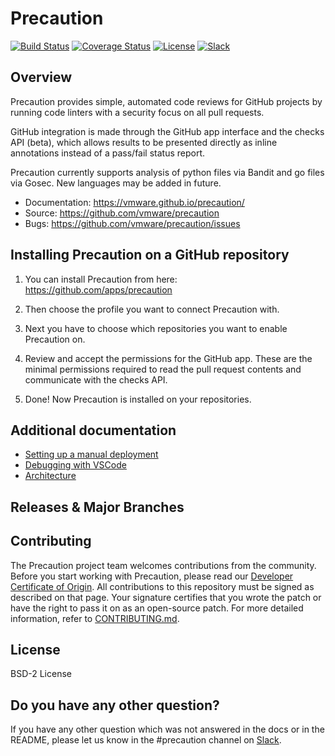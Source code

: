 <!--
    Copyright 2018 VMware, Inc.
    SPDX-License-Identifier: BSD-2-Clause
-->

# Precaution

[![Build Status](https://travis-ci.com/vmware/precaution.svg?branch=master)](https://travis-ci.com/vmware/precaution)
[![Coverage Status](https://codecov.io/gh/vmware/precaution/branch/master/graph/badge.svg)](https://codecov.io/gh/vmware/precaution)
[![License](https://img.shields.io/badge/License-BSD%202--Clause-orange.svg)](https://github.com/vmware/precaution/blob/master/LICENSE.txt)
[![Slack](https://img.shields.io/badge/slack-join%20chat%20%E2%86%92-e01563.svg)](https://code.vmware.com/web/code/join)

## Overview

Precaution provides simple, automated code reviews for GitHub projects by running
code linters with a security focus on all pull requests.

GitHub integration is made through the GitHub app interface and the checks API (beta),
which allows results to be presented directly as inline annotations instead of
a pass/fail status report.


Precaution currently supports analysis of python files via Bandit and go files via Gosec. New languages may be added in future.

* Documentation: https://vmware.github.io/precaution/
* Source: https://github.com/vmware/precaution
* Bugs: https://github.com/vmware/precaution/issues

## Installing Precaution on a GitHub repository

1. You can install Precaution from here: https://github.com/apps/precaution

2. Then choose the profile you want to connect Precaution with.

3. Next you have to choose which repositories you want to enable Precaution on. 

4. Review and accept the permissions for the GitHub app. These are the minimal permissions required to read the pull request contents
and communicate with the checks API.
 
5. Done! Now Precaution is installed on your repositories.

## Additional documentation

- [Setting up a manual deployment](docs/manual_deployment.md)
- [Debugging with VSCode](docs/localdev.md)
- [Architecture](docs/architecture.md)

## Releases & Major Branches

## Contributing

The Precaution project team welcomes contributions from the community. Before you start working with Precaution, please read our [Developer Certificate of Origin](https://cla.vmware.com/dco). All contributions to this repository must be signed as described on that page. Your signature certifies that you wrote the patch or have the right to pass it on as an open-source patch. For more detailed information, refer to [CONTRIBUTING.md](CONTRIBUTING.md).

## License

BSD-2 License

## Do you have any other question? 

If you have any other question which was not answered in the docs or in the README, please let us know in the #precaution channel on [Slack](https://code.vmware.com/web/code/join).
